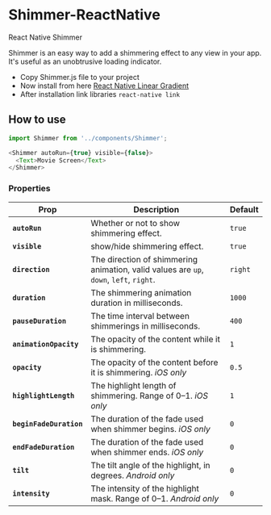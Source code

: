 # Shimmer-ReactNative
React Native Shimmer


Shimmer is an easy way to add a shimmering effect to any view in your app. It's useful as an unobtrusive loading indicator.

  - Copy Shimmer.js file to your project
  - Now install from here [React Native Linear Gradient](https://github.com/react-native-community/react-native-linear-gradient) 
  - After installation link libraries `react-native link`
 
## How to use

```js
import Shimmer from '../components/Shimmer';

<Shimmer autoRun={true} visible={false}>
  <Text>Movie Screen</Text>
</Shimmer>
```

### Properties

| Prop | Description | Default |
|------|-------------|---------|
|**`autoRun`**|Whether or not to show shimmering effect. |`true`|
|**`visible`**|show/hide shimmering effect. |`true`|
|**`direction`**|The direction of shimmering animation, valid values are `up`, `down`, `left`, `right`. |`right`|
|**`duration`**|The shimmering animation duration in milliseconds.|`1000`|
|**`pauseDuration`**|The time interval between shimmerings in milliseconds. |`400`|
|**`animationOpacity`**|The opacity of the content while it is shimmering. |`1`|
|**`opacity`**|The opacity of the content before it is shimmering. *iOS only*|`0.5`|
|**`highlightLength`**|The highlight length of shimmering. Range of 0–1. *iOS only*|`1`|
|**`beginFadeDuration`**|The duration of the fade used when shimmer begins. *iOS only*|`0`|
|**`endFadeDuration`**|The duration of the fade used when shimmer ends. *iOS only*|`0`|
|**`tilt`**|The tilt angle of the highlight, in degrees. *Android only*|`0`|
|**`intensity`**|The intensity of the highlight mask. Range of 0–1. *Android only*|`0`|
